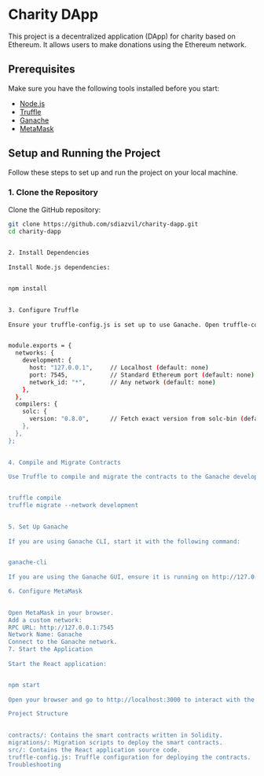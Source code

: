 # Charity DApp  
  
This project is a decentralized application (DApp) for charity based on Ethereum. It allows users to make donations using the Ethereum network.  
  
## Prerequisites  
  
Make sure you have the following tools installed before you start:  
  
- [Node.js](https://nodejs.org/)  
- [Truffle](https://www.trufflesuite.com/truffle)  
- [Ganache](https://www.trufflesuite.com/ganache)  
- [MetaMask](https://metamask.io/)  
  
## Setup and Running the Project  
  
Follow these steps to set up and run the project on your local machine.  
  
### 1. Clone the Repository  
  
Clone the GitHub repository:  
  
```bash  
git clone https://github.com/sdiazvil/charity-dapp.git  
cd charity-dapp  
 

2. Install Dependencies
 
Install Node.js dependencies:


npm install  
 

3. Configure Truffle
 
Ensure your truffle-config.js is set up to use Ganache. Open truffle-config.js and configure it as follows:


module.exports = {  
  networks: {  
    development: {  
      host: "127.0.0.1",     // Localhost (default: none)  
      port: 7545,            // Standard Ethereum port (default: none)  
      network_id: "*",       // Any network (default: none)  
    },  
  },  
  compilers: {  
    solc: {  
      version: "0.8.0",      // Fetch exact version from solc-bin (default: truffle's version)  
    },  
  },  
};  
 

4. Compile and Migrate Contracts
 
Use Truffle to compile and migrate the contracts to the Ganache development network:


truffle compile  
truffle migrate --network development  
 

5. Set Up Ganache
 
If you are using Ganache CLI, start it with the following command:


ganache-cli  
 
If you are using the Ganache GUI, ensure it is running on http://127.0.0.1:7545.

6. Configure MetaMask
 

Open MetaMask in your browser.
Add a custom network:
RPC URL: http://127.0.0.1:7545
Network Name: Ganache
Connect to the Ganache network.
7. Start the Application
 
Start the React application:


npm start  
 
Open your browser and go to http://localhost:3000 to interact with the DApp.

Project Structure
 

contracts/: Contains the smart contracts written in Solidity.
migrations/: Migration scripts to deploy the smart contracts.
src/: Contains the React application source code.
truffle-config.js: Truffle configuration for deploying the contracts.
Troubleshooting